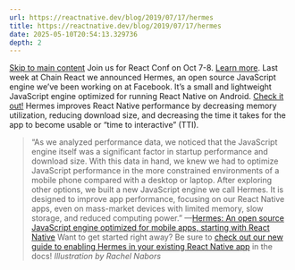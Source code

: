 ```yaml
---
url: https://reactnative.dev/blog/2019/07/17/hermes
title: https://reactnative.dev/blog/2019/07/17/hermes
date: 2025-05-10T20:54:13.329736
depth: 2
---
```


[Skip to main content](https://reactnative.dev/blog/2019/07/17/hermes#__docusaurus_skipToContent_fallback)
Join us for React Conf on Oct 7-8. [Learn more](https://conf.react.dev).
Last week at Chain React we announced Hermes, an open source JavaScript engine we’ve been working on at Facebook. It’s a small and lightweight JavaScript engine optimized for running React Native on Android. [Check it out!](https://code.fb.com/android/hermes/)
Hermes improves React Native performance by decreasing memory utilization, reducing download size, and decreasing the time it takes for the app to become usable or “time to interactive” (TTI).
> “As we analyzed performance data, we noticed that the JavaScript engine itself was a significant factor in startup performance and download size. With this data in hand, we knew we had to optimize JavaScript performance in the more constrained environments of a mobile phone compared with a desktop or laptop. After exploring other options, we built a new JavaScript engine we call Hermes. It is designed to improve app performance, focusing on our React Native apps, even on mass-market devices with limited memory, slow storage, and reduced computing power.” —[Hermes: An open source JavaScript engine optimized for mobile apps, starting with React Native](https://code.fb.com/android/hermes/)
Want to get started right away? Be sure to [check out our new guide to enabling Hermes in your existing React Native app](https://reactnative.dev/docs/hermes) in the docs!
_Illustration by Rachel Nabors_

